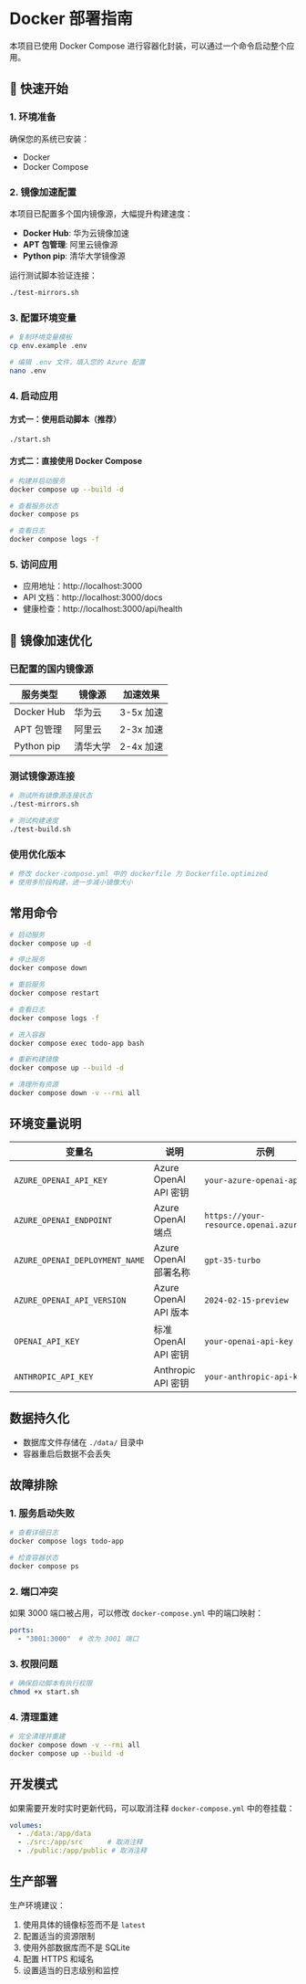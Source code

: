 # Docker 部署指南

本项目已使用 Docker Compose 进行容器化封装，可以通过一个命令启动整个应用。

## 🚀 快速开始

### 1. 环境准备

确保您的系统已安装：
- Docker
- Docker Compose

### 2. 镜像加速配置

本项目已配置多个国内镜像源，大幅提升构建速度：

- **Docker Hub**: 华为云镜像加速
- **APT 包管理**: 阿里云镜像源
- **Python pip**: 清华大学镜像源

运行测试脚本验证连接：
```bash
./test-mirrors.sh
```

### 3. 配置环境变量

```bash
# 复制环境变量模板
cp env.example .env

# 编辑 .env 文件，填入您的 Azure 配置
nano .env
```

### 4. 启动应用

#### 方式一：使用启动脚本（推荐）
```bash
./start.sh
```

#### 方式二：直接使用 Docker Compose
```bash
# 构建并启动服务
docker compose up --build -d

# 查看服务状态
docker compose ps

# 查看日志
docker compose logs -f
```

### 5. 访问应用

- 应用地址：http://localhost:3000
- API 文档：http://localhost:3000/docs
- 健康检查：http://localhost:3000/api/health

## 🚀 镜像加速优化

### 已配置的国内镜像源

| 服务类型 | 镜像源 | 加速效果 |
|---------|--------|----------|
| Docker Hub | 华为云 | 3-5x 加速 |
| APT 包管理 | 阿里云 | 2-3x 加速 |
| Python pip | 清华大学 | 2-4x 加速 |

### 测试镜像源连接
```bash
# 测试所有镜像源连接状态
./test-mirrors.sh

# 测试构建速度
./test-build.sh
```

### 使用优化版本
```bash
# 修改 docker-compose.yml 中的 dockerfile 为 Dockerfile.optimized
# 使用多阶段构建，进一步减小镜像大小
```

## 常用命令

```bash
# 启动服务
docker compose up -d

# 停止服务
docker compose down

# 重启服务
docker compose restart

# 查看日志
docker compose logs -f

# 进入容器
docker compose exec todo-app bash

# 重新构建镜像
docker compose up --build -d

# 清理所有资源
docker compose down -v --rmi all
```

## 环境变量说明

| 变量名 | 说明 | 示例 |
|--------|------|------|
| `AZURE_OPENAI_API_KEY` | Azure OpenAI API 密钥 | `your-azure-openai-api-key` |
| `AZURE_OPENAI_ENDPOINT` | Azure OpenAI 端点 | `https://your-resource.openai.azure.com/` |
| `AZURE_OPENAI_DEPLOYMENT_NAME` | Azure OpenAI 部署名称 | `gpt-35-turbo` |
| `AZURE_OPENAI_API_VERSION` | Azure OpenAI API 版本 | `2024-02-15-preview` |
| `OPENAI_API_KEY` | 标准 OpenAI API 密钥 | `your-openai-api-key` |
| `ANTHROPIC_API_KEY` | Anthropic API 密钥 | `your-anthropic-api-key` |

## 数据持久化

- 数据库文件存储在 `./data/` 目录中
- 容器重启后数据不会丢失

## 故障排除

### 1. 服务启动失败
```bash
# 查看详细日志
docker compose logs todo-app

# 检查容器状态
docker compose ps
```

### 2. 端口冲突
如果 3000 端口被占用，可以修改 `docker-compose.yml` 中的端口映射：
```yaml
ports:
  - "3001:3000"  # 改为 3001 端口
```

### 3. 权限问题
```bash
# 确保启动脚本有执行权限
chmod +x start.sh
```

### 4. 清理重建
```bash
# 完全清理并重建
docker compose down -v --rmi all
docker compose up --build -d
```

## 开发模式

如果需要开发时实时更新代码，可以取消注释 `docker-compose.yml` 中的卷挂载：

```yaml
volumes:
  - ./data:/app/data
  - ./src:/app/src      # 取消注释
  - ./public:/app/public # 取消注释
```

## 生产部署

生产环境建议：
1. 使用具体的镜像标签而不是 `latest`
2. 配置适当的资源限制
3. 使用外部数据库而不是 SQLite
4. 配置 HTTPS 和域名
5. 设置适当的日志级别和监控
